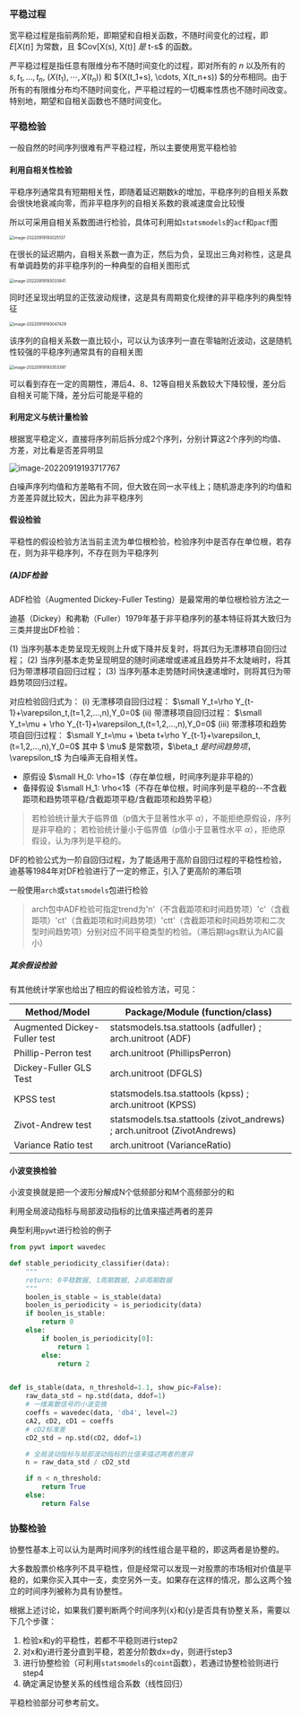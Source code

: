 ### 平稳过程

宽平稳过程是指前两阶矩，即期望和自相关函数，不随时间变化的过程，即 $E[X(t)]$ 为常数，且 $Cov[X(s), X(t)] $是$ t-s$ 的函数。

严平稳过程是指任意有限维分布不随时间变化的过程，即对所有的 $n$ 以及所有的 $s, t_1, ... , t_n$, $(X(t_1), \cdots, X(t_n))$ 和 $(X(t_1+s), \cdots, X(t_n+s)) $的分布相同。由于所有的有限维分布均不随时间变化，严平稳过程的一切概率性质也不随时间改变。特别地，期望和自相关函数也不随时间变化。

### 平稳检验

一般自然的时间序列很难有严平稳过程，所以主要使用宽平稳检验

#### 利用自相关性检验

平稳序列通常具有短期相关性，即随着延迟期数k的增加，平稳序列的自相关系数会很快地衰减向零，而非平稳序列的自相关系数的衰减速度会比较慢

所以可采用自相关系数图进行检验，具体可利用如`statsmodels`的`acf`和`pacf`图

<img src="C:\Users\zyding\AppData\Roaming\Typora\typora-user-images\image-20220919193025137.png" alt="image-20220919193025137" style="zoom: 50%;" />

在很长的延迟期内，自相关系数一直为正，然后为负，呈现出三角对称性，这是具有单调趋势的非平稳序列的一种典型的自相关图形式

<img src="C:\Users\zyding\AppData\Roaming\Typora\typora-user-images\image-20220919193033841.png" alt="image-20220919193033841" style="zoom:50%;" />

同时还呈现出明显的正弦波动规律，这是具有周期变化规律的非平稳序列的典型特征

<img src="C:\Users\zyding\AppData\Roaming\Typora\typora-user-images\image-20220919193047429.png" alt="image-20220919193047429" style="zoom:50%;" />



该序列的自相关系数一直比较小，可以认为该序列一直在零轴附近波动，这是随机性较强的平稳序列通常具有的自相关图

<img src="C:\Users\zyding\AppData\Roaming\Typora\typora-user-images\image-20220919193353397.png" alt="image-20220919193353397" style="zoom:50%;" />

可以看到存在一定的周期性，滞后4、8、12等自相关系数较大下降较慢，差分后自相关可能下降，差分后可能是平稳的

#### 利用定义与统计量检验

根据宽平稳定义，直接将序列前后拆分成2个序列，分别计算这2个序列的均值、方差，对比看是否差异明显

![image-20220919193717767](C:\Users\zyding\AppData\Roaming\Typora\typora-user-images\image-20220919193717767.png)

白噪声序列均值和方差略有不同，但大致在同一水平线上；随机游走序列的均值和方差差异就比较大，因此为非平稳序列

#### 假设检验

平稳性的假设检验方法当前主流为单位根检验，检验序列中是否存在单位根，若存在，则为非平稳序列，不存在则为平稳序列

##### (A)DF检验

ADF检验（Augmented Dickey-Fuller Testing）是最常用的单位根检验方法之一

迪基（Dickey）和弗勒（Fuller）1979年基于非平稳序列的基本特征将其大致归为三类并提出DF检验：

(1) 当序列基本走势呈现无规则上升或下降并反复时，将其归为无漂移项自回归过程；
(2) 当序列基本走势呈现明显的随时间递增或递减且趋势并不太陡峭时，将其归为带漂移项自回归过程；
(3) 当序列基本走势随时间快速递增时，则将其归为带趋势项回归过程。

对应检验回归式为：
(i) 无漂移项自回归过程： $\small Y_t=\rho Y_{t-1}+\varepsilon_t,(t=1,2,...,n),Y_0=0$
(ii) 带漂移项自回归过程： $\small Y_t=\mu + \rho Y_{t-1}+\varepsilon_t,(t=1,2,...,n),Y_0=0$
(iii) 带漂移项和趋势项自回归过程： $\small Y_t=\mu + \beta t+\rho Y_{t-1}+\varepsilon_t,(t=1,2,...,n),Y_0=0$
其中 $ \mu$ 是常数项，$\beta_t $是时间趋势项，$\varepsilon_t$ 为白噪声无自相关性。

- 原假设 $\small H_0: \rho=1$（存在单位根，时间序列是非平稳的）
- 备择假设 $\small H_1: \rho<1$（不存在单位根，时间序列是平稳的--不含截距项和趋势项平稳/含截距项平稳/含截距项和趋势平稳）

> 若检验统计量大于临界值（p值大于显著性水平 $\alpha$），不能拒绝原假设，序列是非平稳的；
> 若检验统计量小于临界值（p值小于显著性水平 $\alpha$），拒绝原假设，认为序列是平稳的。

DF的检验公式为一阶自回归过程，为了能适用于高阶自回归过程的平稳性检验，迪基等1984年对DF检验进行了一定的修正，引入了更高阶的滞后项

一般使用`arch`或`statsmodels`包进行检验

> arch包中ADF检验可指定trend为'n'（不含截距项和时间趋势项）'c'（含截距项）'ct'（含截距项和时间趋势项）'ctt'（含截距项和时间趋势项和二次型时间趋势项）分别对应不同平稳类型的检验。（滞后期lags默认为AIC最小）

##### 其余假设检验

有其他统计学家也给出了相应的假设检验方法，可见：

| Method/Model                 | Package/Module (function/class)                              |
| ---------------------------- | ------------------------------------------------------------ |
| Augmented Dickey-Fuller test | statsmodels.tsa.stattools (adfuller) ; arch.unitroot (ADF)   |
| Phillip-Perron test          | arch.unitroot (PhillipsPerron)                               |
| Dickey-Fuller GLS Test       | arch.unitroot (DFGLS)                                        |
| KPSS test                    | statsmodels.tsa.stattools (kpss) ; arch.unitroot (KPSS)      |
| Zivot-Andrew test            | statsmodels.tsa.stattools (zivot_andrews) ; arch.unitroot (ZivotAndrews) |
| Variance Ratio test          | arch.unitroot (VarianceRatio)                                |

#### 小波变换检验

小波变换就是把一个波形分解成N个低频部分和M个高频部分的和

利用全局波动指标与局部波动指标的比值来描述两者的差异

典型利用`pywt`进行检验的例子

```python
from pywt import wavedec

def stable_periodicity_classifier(data):
    """
    return: 0平稳数据, 1周期数据, 2非周期数据
    """
    boolen_is_stable = is_stable(data)
    boolen_is_periodicity = is_periodicity(data)
    if boolen_is_stable:
        return 0
    else:
        if boolen_is_periodicity[0]:
            return 1
        else:
            return 2


def is_stable(data, n_threshold=1.1, show_pic=False):
    raw_data_std = np.std(data, ddof=1)
    # 一维离散信号的小波变换
    coeffs = wavedec(data, 'db4', level=2)
    cA2, cD2, cD1 = coeffs
    # cD2标准差
    cD2_std = np.std(cD2, ddof=1)

    # 全局波动指标与局部波动指标的比值来描述两者的差异
    n = raw_data_std / cD2_std

    if n < n_threshold:
        return True
    else:
        return False
```



### 协整检验

协整性基本上可以认为是两时间序列的线性组合是平稳的，即这两者是协整的。

大多数股票价格序列不具平稳性，但是经常可以发现一对股票的市场相对价值是平稳的，如果你买入其中一支，卖空另外一支。如果存在这样的情况，那么这两个独立的时间序列被称为具有协整性。

根据上述讨论，如果我们要判断两个时间序列{x}和{y}是否具有协整关系，需要以下几个步骤：

1. 检验x和y的平稳性，若都不平稳则进行step2
2. 对x和y进行差分直到平稳，若差分阶数dx=dy，则进行step3
3. 进行协整检验（可利用`statsmodels`的`coint`函数），若通过协整检验则进行step4
4. 确定满足协整关系的线性组合系数（线性回归）

平稳检验部分可参考前文。